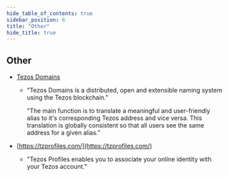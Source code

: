 ```yaml
---
hide_table_of_contents: true
sidebar_position: 6
title: "Other"
hide_title: true
---
```

## Other

* [Tezos Domains](https://tezos.domains/%20)

  * "Tezos Domains is a distributed, open and extensible naming system using the Tezos blockchain."  


    "The main function is to translate a meaningful and user-friendly alias to it's corresponding Tezos address and vice versa. This translation is globally consistent so that all users see the same address for a given alias."

* [https://tzprofiles.com/](https://tzprofiles.com/)
  * "Tezos Profiles enables you to associate your online identity with your Tezos account."



